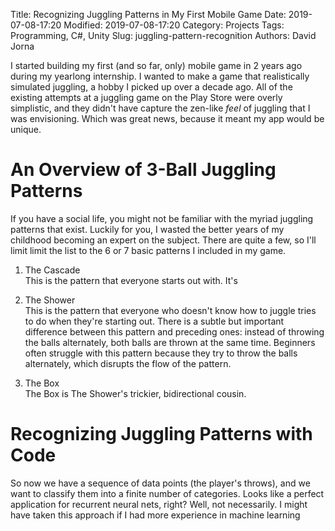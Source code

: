 Title: Recognizing Juggling Patterns in My First Mobile Game
Date: 2019-07-08-17:20
Modified: 2019-07-08-17:20
Category: Projects
Tags: Programming, C#, Unity
Slug: juggling-pattern-recognition 
Authors: David Jorna

I started building my first (and so far, only) mobile game in 2 years ago during my yearlong internship. I wanted to make a game that realistically simulated juggling, a hobby I picked up over a decade ago. All of the existing attempts at a juggling game on the Play Store were overly simplistic, and they didn't have capture the zen-like *feel* of juggling that I was envisioning. Which was great news, because it meant my app would be unique.

# An Overview of 3-Ball Juggling Patterns
If you have a social life, you might not be familiar with the myriad juggling patterns that exist. Luckily for you, I wasted the better years of my childhood becoming an expert on the subject. There are quite a few, so I'll limit limit the list to the 6 or 7 basic patterns I included in my game.

1. The Cascade  
This is the pattern that everyone starts out with. It's 


2. The Shower  
This is the pattern that everyone who doesn't know how to juggle tries to do when they're starting out. There is a subtle but important difference between this pattern and preceding ones: instead of throwing the balls alternately, both balls are thrown at the same time. Beginners often struggle with this pattern because they try to throw the balls alternately, which disrupts the flow of the pattern.


3. The Box  
The Box is The Shower's trickier, bidirectional cousin. 


# Recognizing Juggling Patterns with Code  
So now we have a sequence of data points (the player's throws), and we want to classify them into a finite number of categories. Looks like a perfect application for recurrent neural nets, right? Well, not necessarily. I might have taken this approach if I had more experience in machine learning 